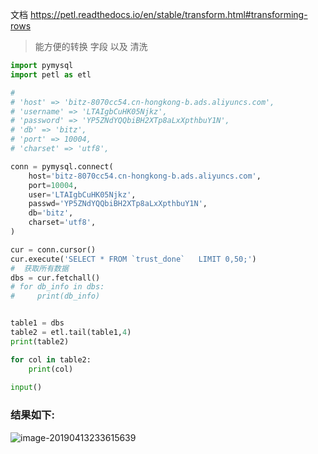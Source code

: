 文档
https://petl.readthedocs.io/en/stable/transform.html#transforming-rows



> 能方便的转换 字段 以及 清洗 

```python
import pymysql
import petl as etl

#
# 'host' => 'bitz-8070cc54.cn-hongkong-b.ads.aliyuncs.com',
# 'username' => 'LTAIgbCuHK05Njkz',
# 'password' => 'YP5ZNdYQQbiBH2XTp8aLxXpthbuY1N',
# 'db' => 'bitz',
# 'port' => 10004,
# 'charset' => 'utf8',

conn = pymysql.connect(
    host='bitz-8070cc54.cn-hongkong-b.ads.aliyuncs.com',
    port=10004,
    user='LTAIgbCuHK05Njkz',
    passwd='YP5ZNdYQQbiBH2XTp8aLxXpthbuY1N',
    db='bitz',
    charset='utf8',
)

cur = conn.cursor()
cur.execute('SELECT * FROM `trust_done`   LIMIT 0,50;')
#  获取所有数据
dbs = cur.fetchall()
# for db_info in dbs:
#     print(db_info)


table1 = dbs
table2 = etl.tail(table1,4)
print(table2)

for col in table2:
    print(col)
    
input()
```



### 结果如下:



![image-20190413233615639](https://ws2.sinaimg.cn/large/006tNc79ly1g21fj8pul7j32eq0gmtit.jpg)

